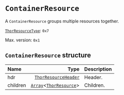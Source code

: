 # `ContainerResource`

A `ContainerResource` groups multiple resources together.

[`ThorResourceType`](./index.md#thorresourcetype-enum): `0x7`

Max. version: `0x1`

## `ContainerResource` structure

| Name | Type | Description |
| :-- | --: | --- |
| hdr | [`ThorResourceHeader`](./index.md#thorresourceheader-structure) | Header. |
| children | [`Array`](../base.md#array-structure)<[`ThorResource`](./index.md#thorresource-structure)> | Children. |
